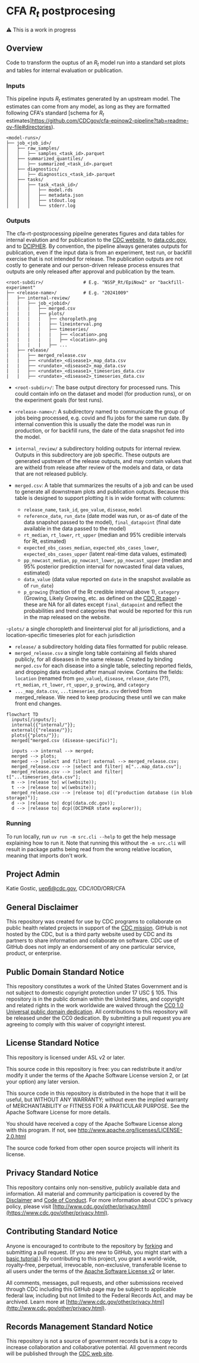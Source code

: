 # CFA $R_t$ postprocesing

⚠️ This is a work in progress

## Overview

Code to transform the ouptus of an $R_t$ model run into a standard set plots and
tables for internal evaluation or publication.

### Inputs
This pipeline inputs $R_t$ estimates generated by an upstream model.
The estimates can come from any model, as long as they are formatted following
CFA's standard [schema for $R_t$ estimates]https://github.com/CDCgov/cfa-epinow2-pipeline?tab=readme-ov-file#directories).

```
<model-runs>/
├── job_<job_id>/
│   ├── raw_samples/
│   │   ├── samples_<task_id>.parquet
│   ├── summarized_quantiles/
│   │   ├── summarized_<task_id>.parquet
│   ├── diagnostics/
│   │   ├── diagnostics_<task_id>.parquet
│   ├── tasks/
│   │   ├── task_<task_id>/
│   │   │   ├── model.rds
│   │   │   ├── metadata.json
│   │   │   ├── stdout.log
│   │   │   └── stderr.log
```

### Outputs
The cfa-rt-postprocessing pipeilne generates figures and data tables for
internal evalution and for publication to the [CDC website](), to
[data.cdc.gov](), and to [DCIPHER](). By convention, the pipeline always
generates outputs for publication, even if the input data is from an experiment,
test run, or backfill exercise that is not intended for release. The publication
outputs are not costly to generate and our person-driven release process ensures
that outputs are only released after approval and publication by the team.


```
<root-subdir>/               # E.g. "NSSP_Rt/EpiNow2" or "backfill-experiment"
├── <release-name>/          # E.g. "20241009"
│   ├── internal-review/
|   |   ├── job_<jobid>/
|   |   |   ├── merged.csv
|   |   |   ├── plots/
|   |   |   |   ├── choropleth.png
|   |   |   |   ├── lineinterval.png
|   |   |   |   ├── timeseries/
|   |   |   |   |   ├── <location>.png
|   |   |   |   |   ├── <location>.png
|   |   |   |   ├── ...
|   ├── release/
|   |   ├── merged_release.csv
|   |   ├── <rundate>_<disease1>_map_data.csv
|   |   ├── <rundate>_<disease2>_map_data.csv
|   |   ├── <rundate>_<disease1>_timeseries_data.csv
|   |   ├── <rundate>_<disease2>_timeseries_data.csv
```

- `<root-subdir>/`: The base output directory for processed runs. This could
contain info on the dataset and model (for production runs), or on the
experiment goals (for test runs).
- `<release-name>/`: A subdirectory named to communicate the group of jobs
being processed, e.g. covid and flu jobs for the same run date.
By internal convention this is usually the date the model was run in production,
or for backfill runs, the date of the data snapshot fed into the model.
- `internal_review/` a subdirectory holding outputs for internal review. Outputs
in this subdirectory are job specific. These outputs are generated upstream of
the release outputs, and may contain values that are witheld from release after
review of the models and data, or data that are not released publicly.
- `merged.csv`: A table that summarizes the results of a job and can
be used to generate all downstream plots and publication outputs. Because this
table is designed to support plotting it is in wide format with columns:

  - `release_name`, `task_id`, `geo_value`, `disease`, `model`
  - `reference_date`, `run_date` (date model was run, or as-of date of the data snapshot passed to the model), `final_datapoint` (final date available in the data passed to the model)
  - `rt_median`, `rt_lower`, `rt_upper` (median and 95% crediible intervals for Rt, estimated)
  - `expected_obs_cases_median`, `expected_obs_cases_lower`, `expected_obs_cases_upper` (latent real-time data values, estimated)
  - `pp_nowcast_median`, `pp_nowcast_lower`, `pp_nowcast_upper` (median and 95% posterior prediction interval for nowcasted final data values, estimated)
  - `data_value` (data value reported on `date` in the snapshot available as of `run_date`)
  - `p_growing` (fraction of the Rt credible interval above 1), `category` (Growing, Likely Growing, etc. as defined on the [CDC Rt page](https://www.cdc.gov/cfa-modeling-and-forecasting/rt-estimates/index.html)) - these are NA for all dates except `final_datapoint` and reflect the probabilities and trend categories that would be reported for this run in the map released on the website.

-`plots/` a single choropleth and lineinterval plot for all jurisdictions, and a
location-specific timeseries plot for each jurisdiction
- `release/` a subdirectory holding data files formatted for public release.
- `merged_release.csv` a single long table containing all fields shared
publicly, for all diseases in the same release. Created by binding `merged.csv`
for each disease into a single table, selecting reported fields, and dropping
data excluded after manual review. Contains the fields:  `location` (renamed from `geo_value`), `disease`, `release_date` (??), `rt_median`, `rt_lower`, `rt_upper`, `p_growing`, and `category`
- `..._map_data.csv`, `...timeseries_data.csv` derived from merged_release. We
need to keep producing these until we can make front end changes.

```mermaid
flowchart TD
  inputs[/inputs/];
  internal{{"internal/"}};
  external{{"release/"}};
  plots{{"plots/"}};
  merged["merged.csv (disease-specific)"];

  inputs --> internal --> merged;
  merged --> plots;
  merged --> |select and filter| external --> merged_release.csv;
  merged_release.csv --> |select and filter| m["...map_data.csv"];
  merged_release.csv --> |select and filter| t["...timeseries_data.csv"];
  m --> |release to| w((website));
  t --> |release to| w((website));
  merged_release.csv --> |release to| d[("production database (in blob storage)")];
  d --> |release to| dcg((data.cdc.gov));
  d --> |release to| dcp((DCIPHER state explorer));
```

### Running
To run locally, run `uv run -m src.cli --help` to get the help message explaining how to run it. Note that running this without the `-m src.cli` will result in package paths being read from the wrong relative location, meaning that imports don't work.

## Project Admin

Katie Gostic, uep6@cdc.gov, CDC/IOD/ORR/CFA

## General Disclaimer
This repository was created for use by CDC programs to collaborate on public health related projects in support of the [CDC mission](https://www.cdc.gov/about/organization/mission.htm).  GitHub is not hosted by the CDC, but is a third party website used by CDC and its partners to share information and collaborate on software. CDC use of GitHub does not imply an endorsement of any one particular service, product, or enterprise.

## Public Domain Standard Notice
This repository constitutes a work of the United States Government and is not
subject to domestic copyright protection under 17 USC § 105. This repository is in
the public domain within the United States, and copyright and related rights in
the work worldwide are waived through the [CC0 1.0 Universal public domain dedication](https://creativecommons.org/publicdomain/zero/1.0/).
All contributions to this repository will be released under the CC0 dedication. By
submitting a pull request you are agreeing to comply with this waiver of
copyright interest.

## License Standard Notice
This repository is licensed under ASL v2 or later.

This source code in this repository is free: you can redistribute it and/or modify it under
the terms of the Apache Software License version 2, or (at your option) any
later version.

This source code in this repository is distributed in the hope that it will be useful, but WITHOUT ANY
WARRANTY; without even the implied warranty of MERCHANTABILITY or FITNESS FOR A
PARTICULAR PURPOSE. See the Apache Software License for more details.

You should have received a copy of the Apache Software License along with this
program. If not, see http://www.apache.org/licenses/LICENSE-2.0.html

The source code forked from other open source projects will inherit its license.

## Privacy Standard Notice
This repository contains only non-sensitive, publicly available data and
information. All material and community participation is covered by the
[Disclaimer](https://github.com/CDCgov/template/blob/master/DISCLAIMER.md)
and [Code of Conduct](https://github.com/CDCgov/template/blob/master/code-of-conduct.md).
For more information about CDC's privacy policy, please visit [http://www.cdc.gov/other/privacy.html](https://www.cdc.gov/other/privacy.html).

## Contributing Standard Notice
Anyone is encouraged to contribute to the repository by [forking](https://help.github.com/articles/fork-a-repo)
and submitting a pull request. (If you are new to GitHub, you might start with a
[basic tutorial](https://help.github.com/articles/set-up-git).) By contributing
to this project, you grant a world-wide, royalty-free, perpetual, irrevocable,
non-exclusive, transferable license to all users under the terms of the
[Apache Software License v2](http://www.apache.org/licenses/LICENSE-2.0.html) or
later.

All comments, messages, pull requests, and other submissions received through
CDC including this GitHub page may be subject to applicable federal law, including but not limited to the Federal Records Act, and may be archived. Learn more at [http://www.cdc.gov/other/privacy.html](http://www.cdc.gov/other/privacy.html).

## Records Management Standard Notice
This repository is not a source of government records but is a copy to increase
collaboration and collaborative potential. All government records will be
published through the [CDC web site](http://www.cdc.gov).
